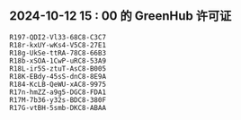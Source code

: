 ## 2024-10-12 15 : 00 的 GreenHub 许可证
```
R197-QDI2-Vl33-68C8-C3C7
R18r-kxUY-wKs4-V5C8-27E1
R18g-UkSe-ttRA-78C8-66B3
R18b-xSOA-1CwP-uRC8-53A9
R18L-ir5S-ztuT-AsC8-B005
R18K-EBdy-45sS-dnC8-8E9A
R184-KcLB-QeWU-xAC8-9975
R17n-hmZZ-a9g5-DGC8-FDA1
R17M-7b36-y32s-BDC8-380F
R17G-vtBH-5smb-DKC8-ABAA
```
